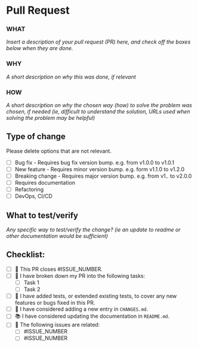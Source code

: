# Pull Request

### WHAT

*Insert a description of your pull request (PR) here, and check off the boxes below when they are done.*

### WHY

*A short description on why this was done, if relevant*

### HOW

*A short description on why the chosen way (how) to solve the problem was chosen, if needed (ie, difficult to understand the solution, URLs used when solving the problem may be helpful)*

## Type of change

Please delete options that are not relevant.

- [ ] Bug fix - Requires bug fix version bump. e.g. from v1.0.0 to v1.0.1
- [ ] New feature - Requires minor version bump. e.g. form v1.1.0 to v1.2.0
- [ ] Breaking change - Requires major version bump. e.g. from v1.*.* to v2.0.0
- [ ] Requires documentation
- [ ] Refactoring
- [ ] DevOps, CI/CD

## What to test/verify

*Any specific way to test/verify the change? (ie an update to readme or other documentation would be sufficient)*

## Checklist:

- [ ] :tada: This PR closes #ISSUE_NUMBER.
- [ ] :scroll: I have broken down my PR into the following tasks:
   - [ ] Task 1
   - [ ] Task 2
- [ ] :robot: I have added tests, or extended existing tests, to cover any new features or bugs fixed in this PR.
- [ ] :book: I have considered adding a new entry in `CHANGES.md`.
- [ ] :books: I have considered updating the documentation in `README.md`.
- [ ] :page_with_curl: The following issues are related:
   - [ ] #ISSUE_NUMBER
   - [ ] #ISSUE_NUMBER
